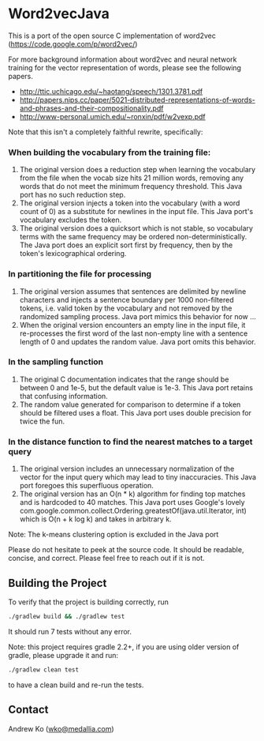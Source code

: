 # Word2vecJava

This is a port of the open source C implementation of word2vec (https://code.google.com/p/word2vec/)

For more background information about word2vec and neural network training for the vector representation of words, please see the following papers.
* http://ttic.uchicago.edu/~haotang/speech/1301.3781.pdf
* http://papers.nips.cc/paper/5021-distributed-representations-of-words-and-phrases-and-their-compositionality.pdf
* http://www-personal.umich.edu/~ronxin/pdf/w2vexp.pdf

Note that this isn't a completely faithful rewrite, specifically: 

### When building the vocabulary from the training file:
1. The original version does a reduction step when learning the vocabulary from the file when the vocab size hits 21 million words, removing any words that do not meet the minimum frequency threshold. This Java port has no such reduction step.
2. The original version injects a </s> token into the vocabulary (with a word count of 0) as a substitute for newlines in the input file. This Java port's vocabulary excludes the token.
3. The original version does a quicksort which is not stable, so vocabulary terms with the same frequency may be ordered non-deterministically.  The Java port does an explicit sort first by frequency, then by the token's lexicographical ordering.

### In partitioning the file for processing
1. The original version assumes that sentences are delimited by newline characters and injects a sentence boundary per 1000 non-filtered tokens, i.e. valid token by the vocabulary and not removed by the randomized sampling process. Java port mimics this behavior for now ...
2. When the original version encounters an empty line in the input file, it re-processes the first word of the last non-empty line with a sentence length of 0 and updates the random value. Java port omits this behavior.

### In the sampling function
1. The original C documentation indicates that the range should be between 0 and 1e-5, but the default value is 1e-3. This Java port retains that confusing information.
2. The random value generated for comparison to determine if a token should be filtered uses a float. This Java port uses double precision for twice the fun.

### In the distance function to find the nearest matches to a target query
1. The original version includes an unnecessary normalization of the vector for the input query which may lead to tiny inaccuracies. This Java port foregoes this superfluous operation.
2. The original version has an O(n * k) algorithm for finding top matches and is hardcoded to 40 matches. This Java port uses Google's lovely com.google.common.collect.Ordering.greatestOf(java.util.Iterator, int) which is O(n + k log k) and takes in arbitrary k.

Note: The k-means clustering option is excluded in the Java port

Please do not hesitate to peek at the source code. It should be readable, concise, and correct. Please feel free to reach out if it is not.

## Building the Project
To verify that the project is building correctly, run 
```bash
./gradlew build && ./gradlew test
```

It should run 7 tests without any error.

Note: this project requires gradle 2.2+, if you are using older version of gradle, please upgrade it and run:
```bash
./gradlew clean test
```

to have a clean build and re-run the tests.


## Contact
Andrew Ko (wko@medallia.com)
